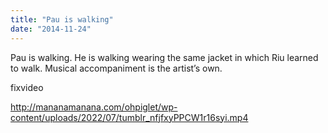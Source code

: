 ```yaml
---
title: "Pau is walking"
date: "2014-11-24"
---
```


Pau is walking. He is walking wearing the same jacket in which Riu learned to walk. Musical accompaniment is the artist’s own.

fixvideo

http://mananamanana.com/ohpiglet/wp-content/uploads/2022/07/tumblr_nfjfxyPPCW1r16syi.mp4
